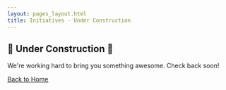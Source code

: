 ```yaml
---
layout: pages_layout.html
title: Initiatives - Under Construction
---
```


<section class="d-flex align-items-center justify-content-center text-center">
  <div>
    <h1 class="display-4 mb-3">🚧 Under Construction 🚧</h1>
    <p class="lead mb-4">We're working hard to bring you something awesome. Check back soon!</p>
    <a href="/" class="btn btn-outline-light">Back to Home</a>
  </div>
</section>
